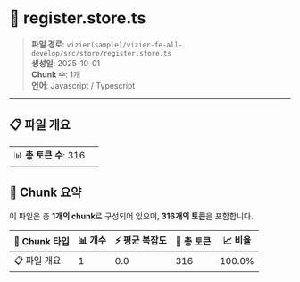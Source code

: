 # 📄 register.store.ts

> **파일 경로**: `vizier(sample)/vizier-fe-all-develop/src/store/register.store.ts`  
> **생성일**: 2025-10-01  
> **Chunk 수**: 1개  
> **언어**: Javascript / Typescript
---


## 📋 파일 개요

| | |
|--|--|
| 📊 **총 토큰 수**: 316 |  |






## 🧩 Chunk 요약

이 파일은 총 **1개의 chunk**로 구성되어 있으며, **316개의 토큰**을 포함합니다.

| 🧩 Chunk 타입 | 📊 개수 | ⚡ 평균 복잡도 | 📝 총 토큰 | 📈 비율 |
|---------------|--------|-------------|----------|--------|
| 📋 파일 개요 | 1 | 0.0 | 316 | 100.0% |

